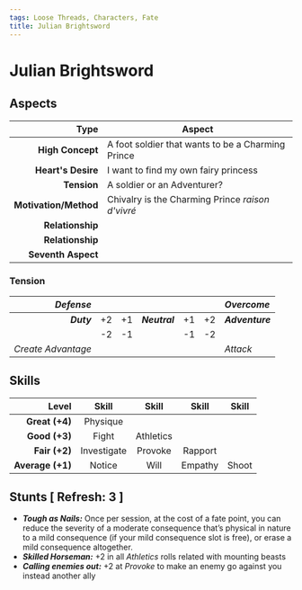 ```yaml
---
tags: Loose Threads, Characters, Fate
title: Julian Brightsword
---
```


# Julian Brightsword

## Aspects

|              **Type** | **Aspect**                                        |
|----------------------:|---------------------------------------------------|
|      **High Concept** | A foot soldier that wants to be a Charming Prince |
|    **Heart's Desire** | I want to find my own fairy princess              |
|           **Tension** | A soldier or an Adventurer?                       |
| **Motivation/Method** | Chivalry is the Charming Prince _raison d'vivré_  |
|      **Relationship** |                                                   |
|      **Relationship** |                                                   |
|    **Seventh Aspect** |                                                   |


### Tension

|          _Defense_ |    |    |               |    |    | _Overcome_      |
|-------------------:|:--:|:--:|:-------------:|:--:|:--:|:----------------|
|         ***Duty*** | +2 | +1 | ***Neutral*** | +1 | +2 | ***Adventure*** |
|                    | -2 | -1 |               | -1 | -2 |                 |
| _Create Advantage_ |    |    |               |    |    | _Attack_        |


## Skills

|        **Level** | **Skill**   | **Skill** | **Skill** | **Skill** |
|-----------------:|:-----------:|:---------:|:---------:|:---------:|
|   **Great (+4)** | Physique    |           |           |           |
|    **Good (+3)** | Fight       | Athletics |           |           |
|    **Fair (+2)** | Investigate | Provoke   | Rapport   |           |
| **Average (+1)** | Notice      | Will      | Empathy   | Shoot     |


## Stunts [ Refresh: 3 ]

+ ___Tough as Nails:___ Once per session, at the cost of a fate point, you can reduce the severity of a moderate consequence that’s physical in nature to a mild consequence (if your mild consequence slot is free), or erase a mild consequence altogether.
+ ___Skilled Horseman:___ +2 in all _Athletics_ rolls related with mounting beasts
+ ___Calling enemies out:___ +2 at _Provoke_ to make an enemy go against you instead another ally
